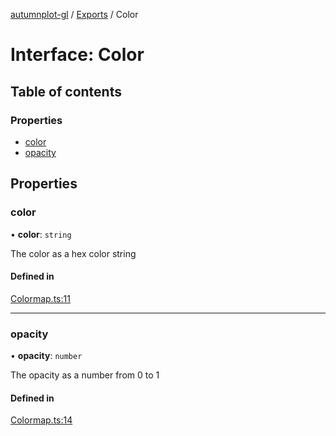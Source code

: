 [autumnplot-gl](../README.md) / [Exports](../modules.md) / Color

# Interface: Color

## Table of contents

### Properties

- [color](Color.md#color)
- [opacity](Color.md#opacity)

## Properties

### color

• **color**: `string`

The color as a hex color string

#### Defined in

[Colormap.ts:11](https://github.com/tsupinie/autumnplot-gl/blob/43ca048/src/Colormap.ts#L11)

___

### opacity

• **opacity**: `number`

The opacity as a number from 0 to 1

#### Defined in

[Colormap.ts:14](https://github.com/tsupinie/autumnplot-gl/blob/43ca048/src/Colormap.ts#L14)
